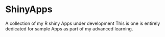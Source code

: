 # ShinyApps
A collection of my R shiny Apps under development
This is one is entirely dedicated for sample Apps as part of my advanced learning.
